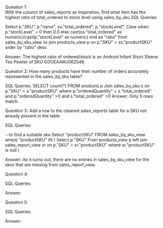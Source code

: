Question 1:  
With the column of sales_reports as inspiration, find what item has the highest ratio of total_ordered to stock level using sales_by_sku
SQL Queries:

Select p."SKU", 
	p."name",
	ss."total_ordered", 
	p."stockLevel", 
	Case
	when p."stockLevel" = 0 then 0.0
	else cast(ss."total_ordered" as  numeric)/cast(p."stockLevel" as numeric) 
	end as "ratio"
from sales_by_sku_view ss
join products_view p
on p."SKU" = ss."productSKU"
order by "ratio" desc

Answer: 
The highest ratio of ordered/stock is an Android Infant Short Sleeve Tee Pewter of SKU GGOEAAWJ062548. 


Question 2: How many products have their number of orders accurately represented in the sales_by_sku table?

SQL Queries:
SELECT count(*) 
FROM products p
Join sales_by_sku s
on p."SKU" = s."productSKU"
where p."orderedQuantity" = s."total_ordered" and
	p."orderedQuantity" >0 and
	s."total_ordered" >0
Answer: 
Only 5 rows match.


Question 3: Add a row to the cleaned sales_reports table for a SKU *not* already present in the table  

SQL Queries:

--to find a suitable sku
Select "productSKU"
FROM sales_by_sku_view
where "productSKU" IN (
    Select p."SKU"
    From products_view p
    left join sales_report_view sr
    on p."SKU" = sr."productSKU"
    where sr."productSKU" is null
)

Answer:
As it turns out, there are no entries in sales_by_sku_view
for the skus that are missing from sales_report_view.

Question 4: 

SQL Queries:

Answer:



Question 5: 

SQL Queries:

Answer:
